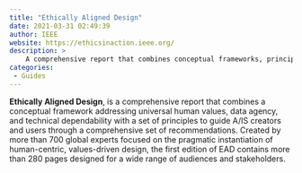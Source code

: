 ```yaml
---
title: "Ethically Aligned Design"
date: 2021-03-31 02:49:39
author: IEEE
website: https://ethicsinaction.ieee.org/
description: >
    A comprehensive report that combines conceptual frameworks, principles and recommendations to support the ethical design process.
categories:
 - Guides
---
```


**Ethically Aligned Design**, is a comprehensive report that combines a conceptual framework addressing universal human values, data agency, and technical dependability with a set of principles to guide A/IS creators and users through a comprehensive set of recommendations. Created by more than 700 global experts focused on the pragmatic instantiation of human-centric, values-driven design, the first edition of EAD contains more than 280 pages designed for a wide range of audiences and stakeholders.
